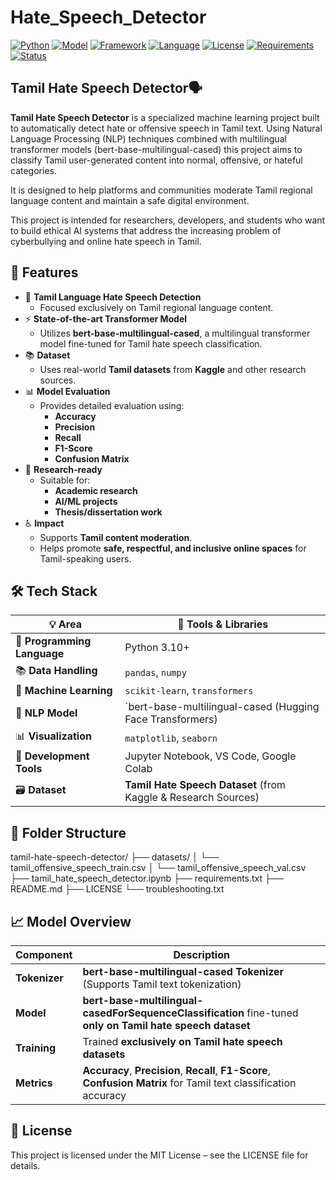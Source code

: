 # Hate_Speech_Detector
[![Python](https://img.shields.io/badge/Python-3.10+-blue)](https://www.python.org/)
[![Model](https://img.shields.io/badge/Model-ML/NLP-purple)]()
[![Framework](https://img.shields.io/badge/Built%20with-Scikit--learn-orange)](https://scikit-learn.org/)
[![Language](https://img.shields.io/badge/Languages-Hindi%2C%20Tamil-lightgrey)]()
[![License](https://img.shields.io/badge/License-MIT-brightgreen)](./LICENSE)
[![Requirements](https://img.shields.io/badge/Requirements-pandas%2C%20sklearn%2C%20transformers-blue)]()
[![Status](https://img.shields.io/badge/Status-Active-brightgreen)]()

## Tamil Hate Speech Detector🗣️
**Tamil Hate Speech Detector** is a specialized machine learning project built to automatically detect hate or offensive speech in Tamil text. Using Natural Language Processing (NLP) techniques combined with multilingual transformer models (bert-base-multilingual-cased) this project aims to classify Tamil user-generated content into normal, offensive, or hateful categories.

It is designed to help platforms and communities moderate Tamil regional language content and maintain a safe digital environment.

This project is intended for researchers, developers, and students who want to build ethical AI systems that address the increasing problem of cyberbullying and online hate speech in Tamil.

## 🚀 Features

- 🧠 **Tamil Language Hate Speech Detection**
  - Focused exclusively on Tamil regional language content.
- ⚡ **State-of-the-art Transformer Model**
  - Utilizes **bert-base-multilingual-cased**, a multilingual transformer model fine-tuned for Tamil hate speech classification.
- 📚 **Dataset**
  - Uses real-world **Tamil datasets** from **Kaggle** and other research sources.
- 📊 **Model Evaluation**
  - Provides detailed evaluation using:
    - **Accuracy**
    - **Precision**
    - **Recall**
    - **F1-Score**
    - **Confusion Matrix**
- 🧪 **Research-ready**
  - Suitable for:
    - **Academic research**
    - **AI/ML projects**
    - **Thesis/dissertation work**
- ♿ **Impact**
  - Supports **Tamil content moderation**.
  - Helps promote **safe, respectful, and inclusive online spaces** for Tamil-speaking users.


## 🛠 Tech Stack

| 💡 Area                     | 🧰 Tools & Libraries                                           |
| --------------------------- | -------------------------------------------------------------- |
| 🐍 **Programming Language** | Python 3.10+                                                   |
| 📚 **Data Handling**        | `pandas`, `numpy`                                              |
| 🤖 **Machine Learning**     | `scikit-learn`, `transformers`                                 |
| 🧠 **NLP Model**            | `bert-base-multilingual-cased (Hugging Face Transformers)                    |
| 📊 **Visualization**        | `matplotlib`, `seaborn`                                        |
| 📝 **Development Tools**    | Jupyter Notebook, VS Code, Google Colab                        |
| 🗃️ **Dataset**             | **Tamil Hate Speech Dataset** (from Kaggle & Research Sources) |

## 📁 Folder Structure


tamil-hate-speech-detector/
├── datasets/
│   └── tamil_offensive_speech_train.csv
│   └── tamil_offensive_speech_val.csv
├── tamil_hate_speech_detector.ipynb
├── requirements.txt
├── README.md
├── LICENSE
└── troubleshooting.txt

## 📈 Model Overview


| **Component** | **Description**                                                                                                    |
| ------------- | ------------------------------------------------------------------------------------------------------------------ |
| **Tokenizer** | **bert-base-multilingual-cased Tokenizer** (Supports Tamil text tokenization)                                                       |
| **Model**     | **bert-base-multilingual-casedForSequenceClassification** fine-tuned **only on Tamil hate speech dataset**                           |
| **Training**  | Trained **exclusively on Tamil hate speech datasets**                                                              |
| **Metrics**   | **Accuracy**, **Precision**, **Recall**, **F1-Score**, **Confusion Matrix** for Tamil text classification accuracy |


## 📜 License
This project is licensed under the MIT License – see the LICENSE file for details.


